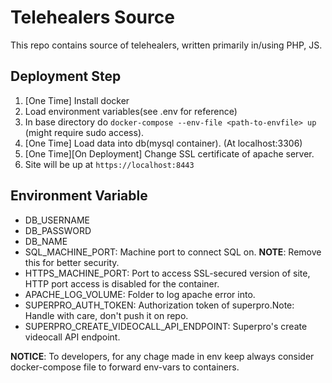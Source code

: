 # Telehealers Source
This repo contains source of telehealers, written primarily in/using PHP, JS.

## Deployment Step
1. [One Time] Install docker
2. Load environment variables(see .env for reference)
2. In base directory do `docker-compose --env-file <path-to-envfile> up` (might require sudo access). 
2. [One Time] Load data into db(mysql container). (At localhost:3306)
2. [One Time][On Deployment] Change SSL certificate of apache server.
2. Site will be up at `https://localhost:8443`

## Environment Variable
* DB_USERNAME
* DB_PASSWORD
* DB_NAME
* SQL_MACHINE_PORT: Machine port to connect SQL on. 
**NOTE**: Remove this for better security.
* HTTPS_MACHINE_PORT: Port to access SSL-secured version of site, 
HTTP port access is disabled for the container.
* APACHE_LOG_VOLUME: Folder to log apache error into.
* SUPERPRO_AUTH_TOKEN: Authorization token of superpro.Note: 
Handle with care, don't push it on repo.
* SUPERPRO_CREATE_VIDEOCALL_API_ENDPOINT: Superpro's create videocall 
API endpoint.

**NOTICE**: To developers, for any chage made in env keep always
consider docker-compose file to forward env-vars to containers.
